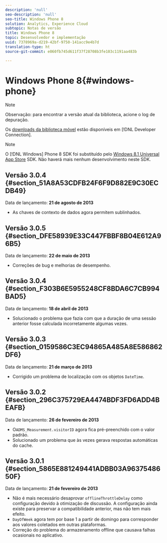 ```yaml
---
description: 'null'
seo-description: 'null'
seo-title: Windows Phone 8
solution: Analytics, Experience Cloud
subtopic: Notas de versão
title: Windows Phone 8
topic: Desenvolvedor e implementação
uuid: 7378969a-d219-42bf-9750-141acc9e4b7d
translation-type: ht
source-git-commit: e060fb745d611f37f28708b3fe103c1191aa483b

---
```



# Windows Phone 8{#windows-phone}

>[!NOTE]
>
>Observação: para encontrar a versão atual da biblioteca, acione o log de depuração.

Os [downloads da biblioteca móvel](https://marketing.adobe.com/developer/pt-BR/get-started/mobile/c-measuring-mobile-applications) estão disponíveis em [!DNL Developer Connection].

>[!NOTE]
>
>O [!DNL Windows] Phone 8 SDK foi substituído pelo [Windows 8.1 Universal App Store](../appmeasurement-release-notes/c-release-notes-winu.md) SDK. Não haverá mais nenhum desenvolvimento neste SDK.

## Versão 3.0.4 {#section_51A8A53CDFB24F6F9D882E9C30ECDB49}

Data de lançamento: **21 de agosto de 2013**

* As chaves de contexto de dados agora permitem sublinhados.

## Versão 3.0.5 {#section_DFE58939E33C447FBBF8B04E612A96B5}

Data de lançamento: **22 de maio de 2013**

* Correções de bug e melhorias de desempenho.

## Versão 3.0.4 {#section_F303B6E5955248CF8BDA6C7CB994BAD5}

Data de lançamento: **18 de abril de 2013**

* Solucionado o problema que fazia com que a duração de uma sessão anterior fosse calculada incorretamente algumas vezes.

## Versão 3.0.3 {#section_0159586C3EC94865A485A8E586862DF6}

Data de lançamento: **21 de março de 2013**

* Corrigido um problema de localização com os objetos `DateTime`.

## Versão 3.0.2 {#section_296C375729EA4474BDF3FD6ADD4BEAFB}

Data de lançamento: **26 de fevereiro de 2013**

* O`ADMS_Measurement.visitorID` agora fica pré-preenchido com o valor padrão.
* Solucionado um problema que às vezes gerava respostas automáticas do cache.

## Versão 3.0.1 {#section_5865E881249441ADBB03A9637548650F}

Data de lançamento: **21 de fevereiro de 2013**

* Não é mais necessário desaprovar `offlineThrottleDelay` como configuração devido à otimização de discussão. A configuração ainda existe para preservar a compatibilidade anterior, mas não tem mais efeito.
* `DayOfWeek` agora tem por base 1 a partir de domingo para corresponder aos valores coletados em outras plataformas.
* Correção do problema do armazenamento offline que causava falhas ocasionais no aplicativo.

